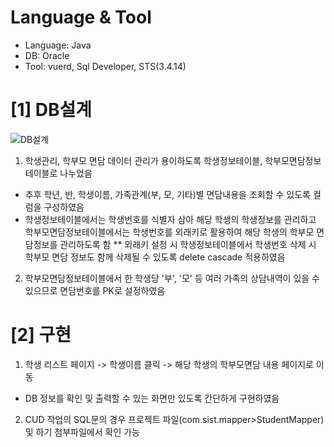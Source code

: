 # Language & Tool
- Language: Java
- DB: Oracle
- Tool: vuerd, Sql Developer, STS(3.4.14)

# [1] DB설계

![DB설계](https://user-images.githubusercontent.com/86100634/150008994-2c782898-e465-4550-aa8b-762faf0c9c2f.jpg)
1. 학생관리, 학부모 면담 데이터 관리가 용이하도록 학생정보테이블, 학부모면담정보테이블로 나누었음
  - 추후 학년, 반, 학생이름, 가족관계(부, 모, 기타)별 면담내용을 조회할 수 있도록 컬럼을 구성하였음
  - 학생정보테이블에서는 학생번호를 식별자 삼아 해당 학생의 학생정보를 관리하고 
    학부모면담정보테이블에서는 학생번호를 외래키로 활용하여 해당 학생의 학부모 면담정보를 관리하도록 함
    ** 외래키 설정 시 학생정보테이블에서 학생번호 삭제 시 학부모 면담 정보도 함께 삭제될 수 있도록 
       delete cascade 적용하였음
2. 학부모면담정보테이블에서 한 학생당 '부', '모' 등 여러 가족의 상담내역이 있을 수 있으므로 면담번호를 PK로 설정하였음

# [2] 구현
1. 학생 리스트 페이지 -> 학생이름 클릭 -> 해당 학생의 학부모면담 내용 페이지로 이동
- DB 정보를 확인 및 출력할 수 있는 화면만 있도록 간단하게 구현하였음
2. CUD 작업의 SQL문의 경우 프로젝트 파일(com.sist.mapper>StudentMapper) 및 하기 첨부파일에서 확인 가능 

